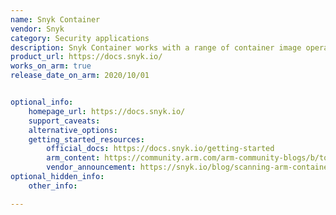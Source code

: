 ```yaml
---
name: Snyk Container
vendor: Snyk
category: Security applications
description: Snyk Container works with a range of container image operating systems and package managers, Kubernetes flavors and container registries.
product_url: https://docs.snyk.io/
works_on_arm: true
release_date_on_arm: 2020/10/01


optional_info:
    homepage_url: https://docs.snyk.io/
    support_caveats:
    alternative_options:
    getting_started_resources:
        official_docs: https://docs.snyk.io/getting-started
        arm_content: https://community.arm.com/arm-community-blogs/b/tools-software-ides-blog/posts/isv-ecosystem-for-arm-neoverse
        vendor_announcement: https://snyk.io/blog/scanning-arm-container-images-with-snyk/
optional_hidden_info:
    other_info:

---
```

